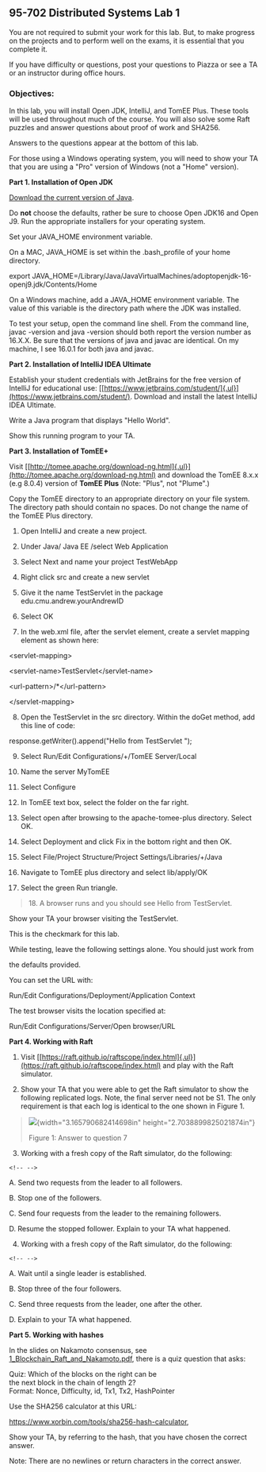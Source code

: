 ## 95-702 Distributed Systems Lab 1

You are not required to submit your work for this lab. But, to make progress on the projects and to perform well on the exams, it is essential that you complete it.

If you have difficulty or questions, post your questions to Piazza or see a TA or an instructor during office hours.

### Objectives:

In this lab, you will install Open JDK, IntelliJ, and TomEE Plus. These tools will be used throughout much of the course. You will also solve some Raft puzzles and answer questions about proof of work and SHA256.

Answers to the questions appear at the bottom of this lab.

For those using a Windows operating system, you will need to show your
TA that you are using a "Pro" version of Windows (not a "Home" version).

**Part 1. Installation of Open JDK**

[Download the current version of Java](https://adoptopenjdk.net/archive.html).

Do **not** choose the defaults, rather be sure to choose Open JDK16 and Open J9. Run the appropriate installers for your operating system.

Set your JAVA_HOME environment variable.

On a MAC, JAVA_HOME is set within the .bash_profile of your home
directory.

export JAVA_HOME=/Library/Java/JavaVirtualMachines/adoptopenjdk-16-openj9.jdk/Contents/Home

On a Windows machine, add a JAVA_HOME environment variable. The value of this variable is the directory path where the JDK was installed.

To test your setup, open the command line shell. From the command line, javac -version and java -version should both
report the version number as 16.X.X. Be sure that the versions of java and javac are identical. On my machine, I see 16.0.1 for both java and javac.

**Part 2. Installation of IntelliJ IDEA Ultimate**

Establish your student credentials with JetBrains for the free version
of IntelliJ for educational use:
[[https://www.jetbrains.com/student/]{.ul}](https://www.jetbrains.com/student/).
Download and install the latest IntelliJ IDEA Ultimate.

Write a Java program that displays "Hello World".

Show this running program to your TA.

**Part 3. Installation of TomEE+**

Visit
[[http://tomee.apache.org/download-ng.html]{.ul}](http://tomee.apache.org/download-ng.html)
and download the TomEE 8.x.x (e.g 8.0.4) version of **TomEE Plus**
(Note: "Plus", not "Plume".)

Copy the TomEE directory to an appropriate directory on your file
system. The directory path should contain no spaces. Do not change the
name of the TomEE Plus directory.

1.  Open IntelliJ and create a new project.

2.  Under Java/ Java EE /select Web Application

3.  Select Next and name your project TestWebApp

4.  Right click src and create a new servlet

5.  Give it the name TestServlet in the package
    edu.cmu.andrew.yourAndrewID

6.  Select OK

7.  In the web.xml file, after the servlet element, create a servlet
    mapping element as shown here:

\<servlet-mapping>

\<servlet-name>TestServlet\</servlet-name>

\<url-pattern>/\*\</url-pattern>

\</servlet-mapping>

8.  Open the TestServlet in the src directory. Within the doGet method,
    add this line of code:

response.getWriter().append(\"Hello from TestServlet \");

9.  Select Run/Edit Configurations/+/TomEE Server/Local

10. Name the server MyTomEE

11. Select Configure

12. In TomEE text box, select the folder on the far right.

13. Select open after browsing to the apache-tomee-plus directory.
    Select OK.

14. Select Deployment and click Fix in the bottom right and then OK.

15. Select File/Project Structure/Project Settings/Libraries/+/Java

16. Navigate to TomEE plus directory and select lib/apply/OK

17. Select the green Run triangle.

> 18\. A browser runs and you should see Hello from TestServlet.

Show your TA your browser visiting the TestServlet.

This is the checkmark for this lab.

While testing, leave the following settings alone. You should just work
from

the defaults provided.

You can set the URL with:

Run/Edit Configurations/Deployment/Application Context

The test browser visits the location specified at:

Run/Edit Configurations/Server/Open browser/URL

**Part 4. Working with Raft**

1)  Visit
    [[https://raft.github.io/raftscope/index.html]{.ul}](https://raft.github.io/raftscope/index.html)
    and play with the Raft simulator.

2)  Show your TA that you were able to get the Raft simulator to show
    the following replicated logs. Note, the final server need not be
    S1. The only requirement is that each log is identical to the one
    shown in Figure 1.

> ![](media/image1.png){width="3.165790682414698in"
> height="2.7038899825021874in"}
>
> Figure 1: Answer to question 7

3)  Working with a fresh copy of the Raft simulator, do the following:

```{=html}
<!-- -->
```
A.  Send two requests from the leader to all followers.

B.  Stop one of the followers.

C.  Send four requests from the leader to the remaining followers.

D.  Resume the stopped follower. Explain to your TA what happened.

4)  Working with a fresh copy of the Raft simulator, do the following:

```{=html}
<!-- -->
```
A.  Wait until a single leader is established.

B.  Stop three of the four followers.

C.  Send three requests from the leader, one after the other.

D.  Explain to your TA what happened.

**Part 5. Working with hashes**

In the slides on Nakamoto consensus, see
[1_Blockchain_Raft_and_Nakamoto.pdf](https://canvas.cmu.edu/courses/19194/files/5122183/download?wrap=1),
there is a quiz question that asks:

Quiz: Which of the blocks on the right can be\
the next block in the chain of length 2?\
Format: Nonce, Difficulty, id, Tx1, Tx2, HashPointer

Use the SHA256 calculator at this URL:

<https://www.xorbin.com/tools/sha256-hash-calculator>,

Show your TA, by referring to the hash, that you have chosen the correct
answer.

Note: There are no newlines or return characters in the correct answer.

